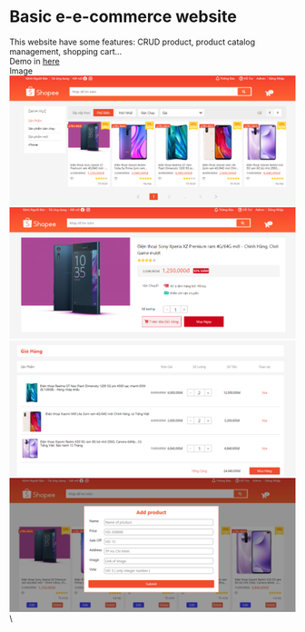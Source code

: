 # Basic e-e-commerce website
This website have some features: CRUD product, product catalog management, shopping cart...\
Demo in [here](https://hoanghien99qn.github.io/shopee-cover/)\
Image\
![home](./src/assets/img/demo1.PNG)\
![detail](./src/assets/img/demo2.PNG)\
![cart](./src/assets/img/demo3.PNG)\
![admin](./src/assets/img/demo4.PNG)\



